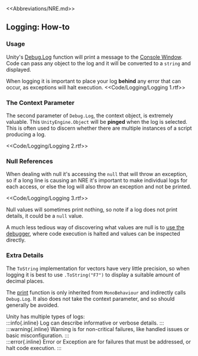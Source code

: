 <<Abbreviations/NRE.md>>
## Logging: How-to
### Usage
Unity's [Debug.Log](https://docs.unity3d.com/ScriptReference/Debug.Log.html) function will print a message to the [Console Window](https://docs.unity3d.com/Manual/Console.html).  
Code can pass any object to the log and it will be converted to a `string` and displayed.  

When logging it is important to place your log **behind** any error that can occur, as exceptions will halt execution.
<<Code/Logging/Logging 1.rtf>>

### The Context Parameter
The second parameter of `Debug.Log`, the context object, is extremely valuable. This `UnityEngine.Object` will be **pinged** when the log is selected. This is often used to discern whether there are multiple instances of a script producing a log.

<<Code/Logging/Logging 2.rtf>>

### Null References

When dealing with null it's accessing the `null` that will throw an exception, so if a long line is causing an NRE it's important to make individual logs for each access, or else the log will also throw an exception and not be printed.

<<Code/Logging/Logging 3.rtf>>

Null values will sometimes print nothing, so note if a log does not print details, it could be a `null` value.  

A much less tedious way of discovering what values are null is to [use the debugger](../Debugger.md), where code execution is halted and values can be inspected directly.

### Extra Details
The `ToString` implementation for vectors have very little precision, so when logging it is best to use `.ToString("F7")` to display a suitable amount of decimal places.  

The [print](https://docs.unity3d.com/ScriptReference/MonoBehaviour-print.html) function is only inherited from `MonoBehaviour` and indirectly calls `Debug.Log`. It also does not take the context parameter, and so should generally be avoided.  

Unity has multiple types of logs:  
:::info{.inline}
Log can describe informative or verbose details.
:::  
:::warning{.inline}
Warning is for non-critical failures, like handled issues or basic misconfiguration.
:::  
:::error{.inline}
Error or Exception are for failures that must be addressed, or halt code execution.
:::  
